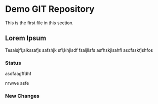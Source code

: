 # Demo GIT Repository

This is the first file in this section.

## Lorem Ipsum

Tesalsjfl;alkssafjs safshjk sfl;khjlsdf fsaljllsfs
asfhskjlsahfl
asdfsskfjshfos

### Status

asdfaagffdhf

nrwwe asfe

### New Changes